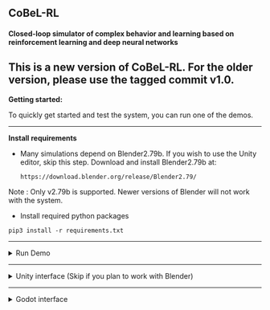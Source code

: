 ## **CoBeL-RL** ##
#### Closed-loop simulator of complex behavior and learning based on reinforcement learning and deep neural networks ####

This is a new version of CoBeL-RL. For the older version, please use the tagged commit v1.0.
---------------------------
**Getting started:**  

To quickly get started and test the system, you can run one of the demos. 

----------------------------

**Install requirements**

    
* Many simulations depend on Blender2.79b. If you wish to use the Unity editor, skip this step. Download and install Blender2.79b at:  

     `https://download.blender.org/release/Blender2.79/`  

Note : Only v2.79b is supported. Newer versions of Blender will not work with the system.  
* Install required python packages  

`pip3 install -r requirements.txt`

------------------------------

<details></summary>
<summary>
Run Demo
</summary>


*  First, clone the project.

`git clone https://gitlab.ruhr-uni-bochum.de/cns/1-frameworks/CoBeL-RL.git`  

*  Then, install CoBeL-RL through pip.

`pip3 install /path/to/cloned/project/`

* If you intend to use Keras-RL agents install with the option:

`[keras-rl]`

* If you intend to use CoBeL-RL's Deep RL agents install with the option:

`[tensorflow]`

`[torch]`

* If you intend to use Unity environments install with the option:

`[unity]`

* You will need to set up an environment variable for the Blender path to run the demos.

`export BLENDER_EXECUTABLE_PATH="/path/to/blender2.79b/"`

* Alternatively, you can set the variable manually in Python before running the script.

`import os`

`os.environ['BLENDER_EXECUTABLE_PATH'] = '/path/to/blender2.79b/'`

If you plan to use the framework more than once, it is useful to set this variable permanently. On Linux distributions, you can do this by editing the .bashrc file. 

* Go to demo folder
`cd ~/cobel/demo/simple_grid_graph_demo/`

*  Start the demo simulation:
`python simple_grid_graph_demo.py`

**Note: The Blender path can also be passed as a parameter to the Blender frontend module. For your own simulations it is therefore not necessary to set a permanent variable.**

</details>

------------------------------

<details>
________________________________________________________________________________________________
<summary>
Unity interface (Skip if you plan to work with Blender)
</summary>

If you want to try the unity interface demo, you need to perform the the steps described above first.

Please report all bugs you find :)

You got two options to run a demo.

*  You can use the precompiled versions of the unity environments.
    
    You have to set a system variable named 'UNITY_ENVIRONMENT_EXECUTABLE' to the path of the downloaded environments
    
    > export UNITY_ENVIRONMENT_EXECUTABLE=PATH_TO_ENV_EXEC
    
    and run the unity_demo.py in the demo/unity_demo folder
    
    > python3 demo/unity_demo/unity_demo.py
        
* To build the environments yourself and custom environments do the following:

    * you need to download and install the 'Unity Hub': **https://docs.unity3d.com/Manual/GettingStartedInstallingHub.html**
    
    * the adapted version of mlagents: **https://ruhr-uni-bochum.sciebo.de/s/8GUszMEC7LgzS7V**
    
    * and the unitypackage for the environments: **https://ruhr-uni-bochum.sciebo.de/s/gdphysRY1P7pAyT**
    
    * the unitypackage is also available in the git folder: **environments/environments_unity/source/unity_environments.unitypackage**
    
    Then you set up a new project with unity. See: **https://docs.unity3d.com/560/Documentation/Manual/GettingStarted.html**
    
    To import the 'mlagents' framework into your project you select the 'Window/PackageManager' menu item in the editor, 
    then choose 'Add Package From Disk' in the top left corner and open the 'package.json' in the 'ml-agents/com.unity.ml-agents' folder.
    
    To import the environments you select the menu item 'Assets/Import Package/Custom Package' in the editor and open the 
    'unity_resources.unitypackage' you downloaded.

* The other option is to connect the interface directly with the Unity editor.
    
    You start training an environment by opening a scene in the 'Assets/Scenes' folder with the 'Project Explorer' of the editor, 
    running the unity_demo.py first and pressing the 'Play' button at the top of the editor screen.
    
    **Note: the demo tries to do option 1) automatically when 'UNITY_ENVIRONMENT_EXECUTABLE' variable is set.**
    
     
 </details> 
 
 ------------------------------
 
 <details>
________________________________________________________________________________________________
<summary>
Godot interface
</summary>

If you want to try the Godot demo, you need to perform the following steps:

*  Download the Godot build (builds are available for Linux and Windows).

`https://ruhr-uni-bochum.sciebo.de/s/dSGaGtflsNTqYRW`

* You will need to set up an environment variable for the Godot path to run the demos.

`export GODOT_EXECUTABLE_PATH="/path/to/godot/"`

* Alternatively, you can set the variable manually in Python before running the script.

`import os`

`os.environ['GODOT_EXECUTABLE_PATH'] = '/path/to/godot/'`
    
* Go to demo folder.
`cd ~/cobel/demo/godot/`

*  Start the demo simulation.
`python godo_demo.py`

*  **Note:** Running the demo with Spyder will crash the program since the interface currently uses asyncio method call.
  
 </details>    

